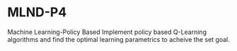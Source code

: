 # MLND-P4
Machine Learning-Policy Based
Implement policy based Q-Learning algorithms and find the optimal learning parametrics to acheive the set goal.
